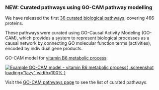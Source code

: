 ### NEW: Curated pathways using GO-CAM pathway modelling
<!-- pombase_flags: frontpage -->
<!-- newsfeed_thumbnail: pombase-logo-32x32px.png -->

We have released the first [36 curated biological pathways](/documentation/go-cam-pathway-models),
covering 466 proteins.

These pathways were curated using GO-Causal Activity Modeling
(GO-CAM), which provides a system to represent biological processes as
a causal network by connecting GO molecular function terms
(activities), encoded by individual gene products.

GO-CAM model for [vitamin B6 metabolic process](/gocam/view/docs/66c7d41500001171):

[![Example GO-CAM model - vitamin B6 metabolic process](assets/newsfeed/go-cam_vitamin_B6_metabolic_process.png){ .screenshot loading="lazy" width=100% }](assets/newsfeed/go-cam_vitamin_B6_metabolic_process.png)

Visit the [GO-CAM pathways page](https://www.pombase.org/documentation/go-cam-pathway-models)
to see the list of curated pathways.
